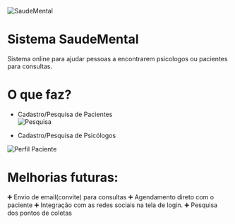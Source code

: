 ![SaudeMental](https://github.com/hiranneri/saudemental/blob/master/src/assets/system/02-home-psicologo.png)
# Sistema SaudeMental
Sistema online para ajudar pessoas a encontrarem psicologos ou pacientes para consultas.


# O que faz?
 - Cadastro/Pesquisa de Pacientes<br/>
 ![Pesquisa](https://github.com/hiranneri/saudemental/blob/master/src/assets/system/03-pesquisa-pacientes.png)

 - Cadastro/Pesquisa de Psicólogos<br/>

 ![Perfil Paciente](https://github.com/hiranneri/saudemental/blob/master/src/assets/system/05-perfil-paciente.png)

# Melhorias futuras:
:heavy_plus_sign: Envio de email(convite) para consultas
:heavy_plus_sign: Agendamento direto com o paciente
:heavy_plus_sign: Integração com as redes sociais na tela de login.
:heavy_plus_sign: Pesquisa dos pontos de coletas